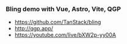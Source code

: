 ### Bling demo with Vue, Astro, Vite, QGP

- https://github.com/TanStack/bling
- http://qgp.app/
- https://youtube.com/live/bXW2p-yy00A
